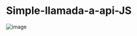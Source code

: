 # Simple-llamada-a-api-JS

![image](https://github.com/user-attachments/assets/08621c4b-ea91-4494-8173-225b09ad92ee)
